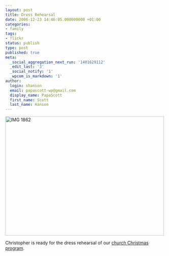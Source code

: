 ```yaml
---
layout: post
title: Dress Rehearsal
date: 2006-12-23 14:46:05.000000000 +01:00
categories:
- family
tags:
- flickr
status: publish
type: post
published: true
meta:
  _social_aggregation_next_run: '1401629112'
  _edit_last: '3'
  _social_notify: '1'
  _wpcom_is_markdown: '1'
author:
  login: shanson
  email: papascott-wp@gmail.com
  display_name: PapaScott
  first_name: Scott
  last_name: Hanson
---
```

<p><a href="http://www.flickr.com/photos/papascott/330859523/" title="Photo Sharing"><img src="https://farm1.static.flickr.com/151/330859523_f02e956099.jpg" width="500" height="375" alt="IMG 1862" /></a></p>
<p>Christopher is ready for the dress rehearsal of our <a href="/archives/2006/12/12/could-those-be-angels/">church Christmas program</a>.</p>
